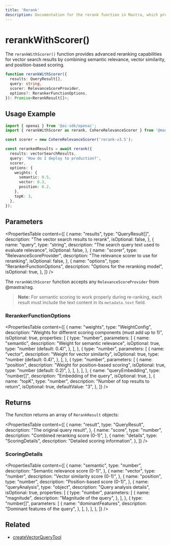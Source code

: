 ```yaml
---
title: 'Rerank'
description: Documentation for the rerank function in Mastra, which provides advanced reranking capabilities for vector search results.
---
```


# rerankWithScorer()

The `rerankWithScorer()` function provides advanced reranking capabilities for vector search results by combining semantic relevance, vector similarity, and position-based scoring.

```typescript
function rerankWithScorer({
  results: QueryResult[],
  query: string,
  scorer: RelevanceScoreProvider,
  options?: RerankerFunctionOptions,
}): Promise<RerankResult[]>;
```

## Usage Example

```typescript
import { openai } from '@ai-sdk/openai';
import { rerankWithScorer as rerank, CohereRelevanceScorer } from '@mastra/rag';

const scorer = new CohereRelevanceScorer('rerank-v3.5');

const rerankedResults = await rerank({
  results: vectorSearchResults,
  query: 'How do I deploy to production?',
  scorer,
  options: {
    weights: {
      semantic: 0.5,
      vector: 0.3,
      position: 0.2,
    },
    topK: 3,
  },
});
```

## Parameters

<PropertiesTable
content={[
{
name: "results",
type: "QueryResult[]",
description: "The vector search results to rerank",
isOptional: false,
},
{
name: "query",
type: "string",
description: "The search query text used to evaluate relevance",
isOptional: false,
},
{
name: "scorer",
type: "RelevanceScoreProvider",
description: "The relevance scorer to use for reranking",
isOptional: false,
},
{
name: "options",
type: "RerankerFunctionOptions",
description: "Options for the reranking model",
isOptional: true,
},
]}
/>

The `rerankWithScorer` function accepts any `RelevanceScoreProvider` from @mastra/rag.

> **Note:** For semantic scoring to work properly during re-ranking, each result must include the text content in its `metadata.text` field.

### RerankerFunctionOptions

<PropertiesTable
content={[
{
name: "weights",
type: "WeightConfig",
description:
"Weights for different scoring components (must add up to 1)",
isOptional: true,
properties: [
{
type: "number",
parameters: [
{
name: "semantic",
description: "Weight for semantic relevance",
isOptional: true,
type: "number (default: 0.4)",
},
],
},
{
type: "number",
parameters: [
{
name: "vector",
description: "Weight for vector similarity",
isOptional: true,
type: "number (default: 0.4)",
},
],
},
{
type: "number",
parameters: [
{
name: "position",
description: "Weight for position-based scoring",
isOptional: true,
type: "number (default: 0.2)",
},
],
},
],
},
{
name: "queryEmbedding",
type: "number[]",
description: "Embedding of the query",
isOptional: true,
},
{
name: "topK",
type: "number",
description: "Number of top results to return",
isOptional: true,
defaultValue: "3",
},
]}
/>

## Returns

The function returns an array of `RerankResult` objects:

<PropertiesTable
content={[
{
name: "result",
type: "QueryResult",
description: "The original query result",
},
{
name: "score",
type: "number",
description: "Combined reranking score (0-1)",
},
{
name: "details",
type: "ScoringDetails",
description: "Detailed scoring information",
},
]}
/>

### ScoringDetails

<PropertiesTable
content={[
{
name: "semantic",
type: "number",
description: "Semantic relevance score (0-1)",
},
{
name: "vector",
type: "number",
description: "Vector similarity score (0-1)",
},
{
name: "position",
type: "number",
description: "Position-based score (0-1)",
},
{
name: "queryAnalysis",
type: "object",
description: "Query analysis details",
isOptional: true,
properties: [
{
type: "number",
parameters: [
{
name: "magnitude",
description: "Magnitude of the query",
},
],
},
{
type: "number[]",
parameters: [
{
name: "dominantFeatures",
description: "Dominant features of the query",
},
],
},
],
},
]}
/>

## Related

- [createVectorQueryTool](../tools/vector-query-tool)

